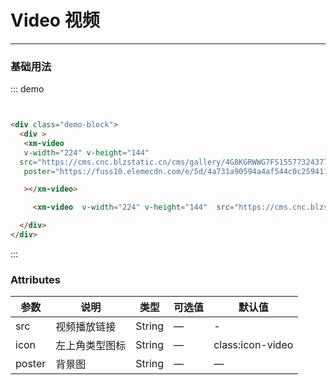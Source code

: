 # Video 视频
----
### 基础用法


<div class="demo-block">
  <div >

   <xm-video v-width="224" v-height="144" class="mb10" src="https://cms.cnc.blzstatic.cn/cms/gallery/4G8KGRWWG7FS1557732437703.mp4"  poster="https://fuss10.elemecdn.com/e/5d/4a731a90594a4af544c0c25941171jpeg.jpeg"></xm-video>
       <xm-video  v-width="224" v-height="144" src="https://cms.cnc.blzstatic.cn/cms/gallery/4G8KGRWWG7FS1557732437703.mp4" ></xm-video>


  </div>
</div>


::: demo
```html


<div class="demo-block">
  <div >
   <xm-video
   v-width="224" v-height="144"
  src="https://cms.cnc.blzstatic.cn/cms/gallery/4G8KGRWWG7FS1557732437703.mp4"
   poster="https://fuss10.elemecdn.com/e/5d/4a731a90594a4af544c0c25941171jpeg.jpeg"

   ></xm-video>

     <xm-video  v-width="224" v-height="144"  src="https://cms.cnc.blzstatic.cn/cms/gallery/4G8KGRWWG7FS1557732437703.mp4" ></xm-video>

  </div>
</div>

```
:::

### Attributes

| 参数         | 说明           | 类型   | 可选值 | 默认值                                                       |
| ------------ | -------------- | ------ | ------ | ------------------------------------------------------------ |
| src          | 视频播放链接   | String | —      | -                                                            |
| icon         | 左上角类型图标 | String | —    | class:icon-video                                         |
| poster | 背景图     | String | —     |  —  |


